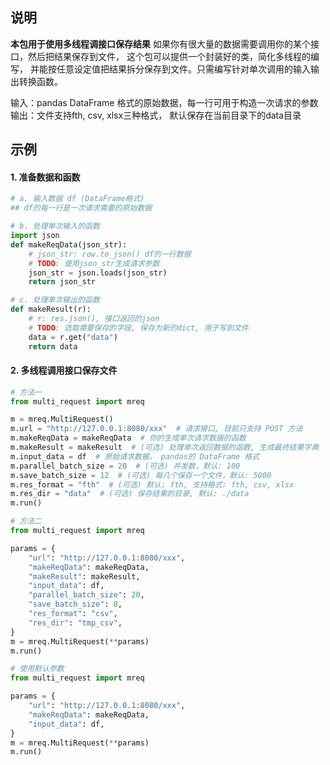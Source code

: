 
## 说明
**本包用于使用多线程调接口保存结果**
如果你有很大量的数据需要调用你的某个接口，然后把结果保存到文件， 这个包可以提供一个封装好的类，简化多线程的编写，
并能按任意设定值把结果拆分保存到文件。只需编写针对单次调用的输入输出转换函数。

输入：pandas DataFrame 格式的原始数据，每一行可用于构造一次请求的参数
输出：文件支持fth, csv, xlsx三种格式， 默认保存在当前目录下的data目录


## 示例

#### 1. 准备数据和函数
```python
# a. 输入数据 df (DataFrame格式)
## df的每一行是一次请求需要的原始数据

# b. 处理单次输入的函数
import json
def makeReqData(json_str):
    # json_str: row.to_json() df的一行数据
    # TODO: 使用json_str生成请求参数
    json_str = json.loads(json_str)
    return json_str

# c. 处理单次输出的函数
def makeResult(r):
    # r: res.json(), 接口返回的json
    # TODO: 选取需要保存的字段, 保存为新的dict, 用于写到文件
    data = r.get("data")
    return data
```


#### 2. 多线程调用接口保存文件


```python
# 方法一
from multi_request import mreq

m = mreq.MultiRequest()
m.url = "http://127.0.0.1:8080/xxx"  # 请求接口, 目前只支持 POST 方法
m.makeReqData = makeReqData  # 你的生成单次请求数据的函数
m.makeResult = makeResult  # (可选) 处理单次返回数据的函数, 生成最终结果字典
m.input_data = df  # 原始请求数据， pandas的 DataFrame 格式
m.parallel_batch_size = 20  # (可选) 并发数，默认: 100
m.save_batch_size = 12  # (可选) 每几个保存一个文件，默认: 5000
m.res_format = "fth"  # (可选) 默认: fth, 支持格式: fth, csv, xlsx
m.res_dir = "data"  # (可选) 保存结果的目录, 默认: ./data
m.run()
```


```python
# 方法二
from multi_request import mreq

params = {
    "url": "http://127.0.0.1:8080/xxx",
    "makeReqData": makeReqData,
    "makeResult": makeResult,
    "input_data": df,
    "parallel_batch_size": 20,
    "save_batch_size": 8,
    "res_format": "csv",
    "res_dir": "tmp_csv",
}
m = mreq.MultiRequest(**params)
m.run()
```


```python
# 使用默认参数
from multi_request import mreq

params = {
    "url": "http://127.0.0.1:8080/xxx",
    "makeReqData": makeReqData,
    "input_data": df,
}
m = mreq.MultiRequest(**params)
m.run()
```


